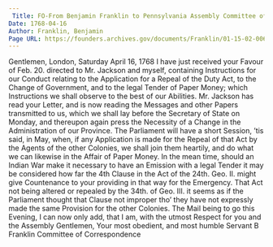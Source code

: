 ```yaml
---
 Title: FO-From Benjamin Franklin to Pennsylvania Assembly Committee of Correspondence, 16 April 1768
Date: 1768-04-16
Author: Franklin, Benjamin
Page URL: https://founders.archives.gov/documents/Franklin/01-15-02-0060
---
```


Gentlemen,
London, Saturday April 16, 1768
I have just received your Favour of Feb. 20. directed to Mr. Jackson and myself, containing Instructions for our Conduct relating to the Application for a Repeal of the Duty Act, to the Change of Government, and to the legal Tender of Paper Money; which Instructions we shall observe to the best of our Abilities. Mr. Jackson has read your Letter, and is now reading the Messages and other Papers transmitted to us, which we shall lay before the Secretary of State on Monday, and thereupon again press the Necessity of a Change in the Administration of our Province. The Parliament will have a short Session, ’tis said, in May, when, if any Application is made for the Repeal of that Act by the Agents of the other Colonies, we shall join them heartily, and do what we can likewise in the Affair of Paper Money. In the mean time, should an Indian War make it necessary to have an Emission with a legal Tender it may be considered how far the 4th Clause in the Act of the 24th. Geo. II. might give Countenance to your providing in that way for the Emergency. That Act not being altered or repealed by the 34th. of Geo. III. it seems as if the Parliament thought that Clause not improper tho’ they have not expressly made the same Provision for the other Colonies. The Mail being to go this Evening, I can now only add, that I am, with the utmost Respect for you and the Assembly Gentlemen, Your most obedient, and most humble Servant
B Franklin
Committee of Correspondence


